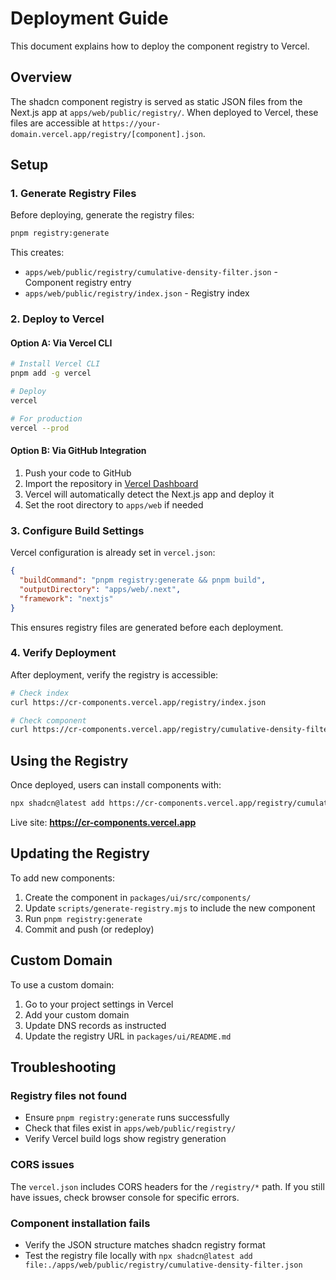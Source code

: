 # Deployment Guide

This document explains how to deploy the component registry to Vercel.

## Overview

The shadcn component registry is served as static JSON files from the Next.js app at `apps/web/public/registry/`. When deployed to Vercel, these files are accessible at `https://your-domain.vercel.app/registry/[component].json`.

## Setup

### 1. Generate Registry Files

Before deploying, generate the registry files:

```bash
pnpm registry:generate
```

This creates:
- `apps/web/public/registry/cumulative-density-filter.json` - Component registry entry
- `apps/web/public/registry/index.json` - Registry index

### 2. Deploy to Vercel

#### Option A: Via Vercel CLI

```bash
# Install Vercel CLI
pnpm add -g vercel

# Deploy
vercel

# For production
vercel --prod
```

#### Option B: Via GitHub Integration

1. Push your code to GitHub
2. Import the repository in [Vercel Dashboard](https://vercel.com/dashboard)
3. Vercel will automatically detect the Next.js app and deploy it
4. Set the root directory to `apps/web` if needed

### 3. Configure Build Settings

Vercel configuration is already set in `vercel.json`:

```json
{
  "buildCommand": "pnpm registry:generate && pnpm build",
  "outputDirectory": "apps/web/.next",
  "framework": "nextjs"
}
```

This ensures registry files are generated before each deployment.

### 4. Verify Deployment

After deployment, verify the registry is accessible:

```bash
# Check index
curl https://cr-components.vercel.app/registry/index.json

# Check component
curl https://cr-components.vercel.app/registry/cumulative-density-filter.json
```

## Using the Registry

Once deployed, users can install components with:

```bash
npx shadcn@latest add https://cr-components.vercel.app/registry/cumulative-density-filter.json
```

Live site: **https://cr-components.vercel.app**

## Updating the Registry

To add new components:

1. Create the component in `packages/ui/src/components/`
2. Update `scripts/generate-registry.mjs` to include the new component
3. Run `pnpm registry:generate`
4. Commit and push (or redeploy)

## Custom Domain

To use a custom domain:

1. Go to your project settings in Vercel
2. Add your custom domain
3. Update DNS records as instructed
4. Update the registry URL in `packages/ui/README.md`

## Troubleshooting

### Registry files not found

- Ensure `pnpm registry:generate` runs successfully
- Check that files exist in `apps/web/public/registry/`
- Verify Vercel build logs show registry generation

### CORS issues

The `vercel.json` includes CORS headers for the `/registry/*` path. If you still have issues, check browser console for specific errors.

### Component installation fails

- Verify the JSON structure matches shadcn registry format
- Test the registry file locally with `npx shadcn@latest add file:./apps/web/public/registry/cumulative-density-filter.json`
